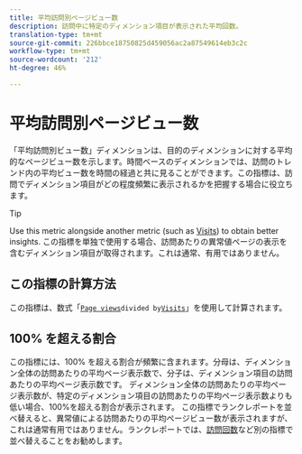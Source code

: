 ```yaml
---
title: 平均訪問別ページビュー数
description: 訪問中に特定のディメンション項目が表示された平均回数。
translation-type: tm+mt
source-git-commit: 226bbce18750825d459056ac2a87549614eb3c2c
workflow-type: tm+mt
source-wordcount: '212'
ht-degree: 46%

---
```



# 平均訪問別ページビュー数

「平均訪問別ビュー数」ディメンションは、目的のディメンションに対する平均的なページビュー数を示します。時間ベースのディメンションでは、訪問のトレンド内の平均ビュー数を時間の経過と共に見ることができます。この指標は、訪問でディメンション項目がどの程度頻繁に表示されるかを把握する場合に役立ちます。

>[!TIP]
>
>Use this metric alongside another metric (such as [Visits](visits.md)) to obtain better insights. この指標を単独で使用する場合、訪問あたりの異常値ページの表示を含むディメンション項目が取得されます。これは通常、有用ではありません。

## この指標の計算方法

この指標は、数式「[`Page views`](page-views.md)` divided by `[`Visits`](visits.md)」を使用して計算されます。

## 100% を超える割合

この指標には、100% を超える割合が頻繁に含まれます。分母は、ディメンション全体の訪問あたりの平均ページ表示数で、分子は、ディメンション項目の訪問あたりの平均ページ表示数です。 ディメンション全体の訪問あたりの平均ページ表示数が、特定のディメンション項目の訪問あたりの平均ページ表示数よりも低い場合、100%を超える割合が表示されます。 この指標でランクレポートを並べ替えると、異常値による訪問あたりの平均ページビュー数が表示されますが、これは通常有用ではありません。ランクレポートでは、[訪問回数](visits.md)など別の指標で並べ替えることをお勧めします。